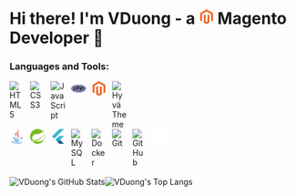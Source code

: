 # Hi there! I'm VDuong - a <img alt="Magento 2" width="26px" src="https://github.com/devicons/devicon/blob/v2.15.1/icons/magento/magento-original.svg"/> Magento Developer 👋
### Languages and Tools:
<div style="display:grid">
    <div>
        <img align="left" alt="HTML5" width="26px" src="https://cdn.jsdelivr.net/gh/devicons/devicon/icons/html5/html5-original.svg" style="padding-right:10px;" />
        <img align="left" alt="CSS3" width="26px" src="https://cdn.jsdelivr.net/gh/devicons/devicon/icons/css3/css3-original.svg" style="padding-right:10px;" />
        <img align="left" alt="JavaScript" width="26px" src="https://cdn.jsdelivr.net/gh/devicons/devicon/icons/javascript/javascript-original.svg" style="padding-right:10px;" />
        <img align="left" alt="PHP" width="26px" src="https://github.com/devicons/devicon/blob/v2.15.1/icons/php/php-original.svg" style="padding-right:10px;" />
        <img align="left" alt="Magento 2" width="26px" src="https://github.com/devicons/devicon/blob/v2.15.1/icons/magento/magento-original.svg" style="padding-right:10px;" />
        <img align="left" alt="Hyvä Theme" width="26px" src="https://docs.hyva.io/images/hyva-logomark-squircle-duo.svg" style="padding-right:10px;" />
    </div>
    <div>
        <img align="left" alt="Java" width="26px" src="https://github.com/devicons/devicon/blob/v2.15.1/icons/java/java-original.svg" style="padding-right:10px;" />
        <img align="left" alt="Spring" width="26px" src="https://github.com/devicons/devicon/blob/v2.15.1/icons/spring/spring-original.svg" style="padding-right:10px;" />
        <img align="left" alt="Flutter" width="26px" src="https://github.com/devicons/devicon/blob/v2.15.1/icons/flutter/flutter-original.svg" style="padding-right:10px;" />
        <img align="left" alt="MySQL" width="26px" src="https://cdn.jsdelivr.net/gh/devicons/devicon/icons/mysql/mysql-original.svg" style="padding-right:10px;" />
        <img align="left" alt="Docker" width="26px" src="https://cdn.jsdelivr.net/gh/devicons/devicon/icons/docker/docker-original.svg" style="padding-right:10px;" />
        <img align="left" alt="Git" width="26px" src="https://cdn.jsdelivr.net/gh/devicons/devicon/icons/git/git-original.svg" style="padding-right:10px;" />
        <img align="left" alt="GitHub" width="26px" src="https://user-images.githubusercontent.com/3369400/139448065-39a229ba-4b06-434b-bc67-616e2ed80c8f.png" style="padding-right:10px;" />
        <img align="left" alt="Terminal" width="26px" src="./img/terminal-dark.svg" />
    </div>
</div>
<br />

<!-- ![VDuong's GitHub stats](https://github-readme-stats.vercel.app/api?username=duongviet2904&show_icons=true&theme=default)
</br>
![Top Langs](https://github-readme-stats.vercel.app/api/top-langs/?username=duongviet2904&layout=compact&show_icons=true&theme=default)
-->
<div style="display:flex; border:none;">
  <img src="https://github-readme-stats.vercel.app/api?username=duongviet2904&show_icons=true&theme=default" alt="VDuong's GitHub Stats" height='195px'>
  <img src="https://github-readme-stats.vercel.app/api/top-langs/?username=duongviet2904&layout=compact&show_icons=true&theme=default" alt="VDuong's Top Langs" height='195px'>
</div>

</br>

<!-- ### Contributions: -->

<!-- ![snake-gif](https://github.com/duongviet2904/duongviet2904/blob/output/github-contribution-grid-snake.gif) -->
